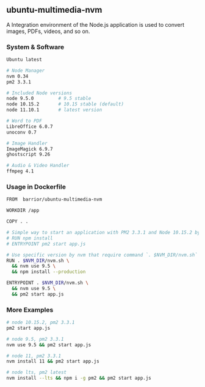 ## ubuntu-multimedia-nvm

A Integration environment of the Node.js application is used to convert images, PDFs, videos, and so on. 

### System & Software

```bash
Ubuntu latest

# Node Manager
nvm 0.34
pm2 3.3.1

# Included Node versions
node 9.5.0         # 9.5 stable
node 10.15.2       # 10.15 stable (default)
node 11.10.1       # latest version

# Word to PDF
LibreOffice 6.0.7
unoconv 0.7

# Image Handler
ImageMagick 6.9.7
ghostscript 9.26

# Audio & Video Handler
ffmpeg 4.1
```

### Usage in Dockerfile

```bash
FROM  barrior/ubuntu-multimedia-nvm

WORKDIR /app

COPY . .

# Simple way to start an application with PM2 3.3.1 and Node 10.15.2 by default.
# RUN npm install
# ENTRYPOINT pm2 start app.js

# Use specific version by nvm that require command `. $NVM_DIR/nvm.sh` before.
RUN . $NVM_DIR/nvm.sh \
  && nvm use 9.5 \
  && npm install --production

ENTRYPOINT . $NVM_DIR/nvm.sh \
  && nvm use 9.5 \
  && pm2 start app.js
```

### More Examples

```bash
# node 10.15.2, pm2 3.3.1
pm2 start app.js

# node 9.5, pm2 3.3.1
nvm use 9.5 && pm2 start app.js

# node 11, pm2 3.3.1 
nvm install 11 && pm2 start app.js

# node lts, pm2 latest
nvm install --lts && npm i -g pm2 && pm2 start app.js
```

